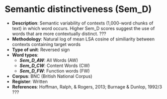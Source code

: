 # Semantic distinctiveness (Sem_D)

- **Description**: Semantic variability of contexts (1,000-word chunks of text) in which word occurs. Higher Sem_D scores suggest the use of words that are more contextually distinct. ???
- **Methodology**: Natural log of mean LSA cosine of similiarity between contexts containing target words
- **Type of unit**: Reversed sign
- **Word types**:
    - ***Sem_D_AW***: All Words (AW)
    - ***Sem_D_CW***: Content Words (CW)
    - ***Sem_D_FW***: Function words (FW)
- **Corpus**: BNC (British National Corpus)
- **Register**: Written
- **References**: Hoffman, Ralph, & Rogers, 2013; Burnage & Dunlop, 1992/3 ???